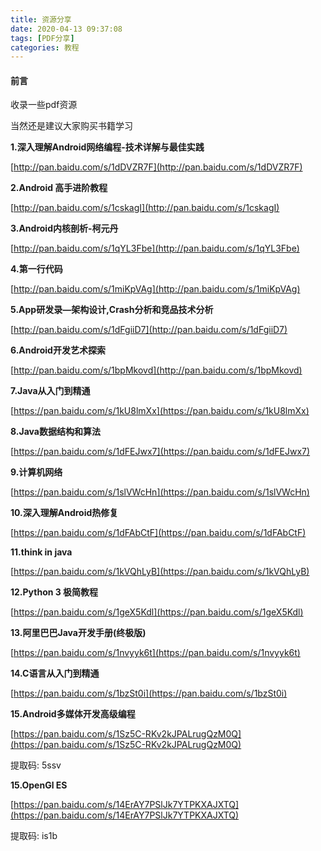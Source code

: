 ```yaml
---
title: 资源分享
date: 2020-04-13 09:37:08
tags: [PDF分享]
categories: 教程
---
```


#### 前言

收录一些pdf资源

<!--more-->

当然还是建议大家购买书籍学习

**1.深入理解Android网络编程-技术详解与最佳实践**

[http://pan.baidu.com/s/1dDVZR7F](http://pan.baidu.com/s/1dDVZR7F)

**2.Android 高手进阶教程**

[http://pan.baidu.com/s/1cskagI](http://pan.baidu.com/s/1cskagI)

**3.Android内核剖析-柯元丹**

[http://pan.baidu.com/s/1qYL3Fbe](http://pan.baidu.com/s/1qYL3Fbe)

**4.第一行代码**

[http://pan.baidu.com/s/1miKpVAg](http://pan.baidu.com/s/1miKpVAg)

**5.App研发录—架构设计,Crash分析和竞品技术分析**

[http://pan.baidu.com/s/1dFgiiD7](http://pan.baidu.com/s/1dFgiiD7)

**6.Android开发艺术探索**

[http://pan.baidu.com/s/1bpMkovd](http://pan.baidu.com/s/1bpMkovd)

**7.Java从入门到精通**

[https://pan.baidu.com/s/1kU8lmXx](https://pan.baidu.com/s/1kU8lmXx)

**8.Java数据结构和算法**

[https://pan.baidu.com/s/1dFEJwx7](https://pan.baidu.com/s/1dFEJwx7)

**9.计算机网络**

[https://pan.baidu.com/s/1slVWcHn](https://pan.baidu.com/s/1slVWcHn)

**10.深入理解Android热修复**

[https://pan.baidu.com/s/1dFAbCtF](https://pan.baidu.com/s/1dFAbCtF)

**11.think in java**

[https://pan.baidu.com/s/1kVQhLyB](https://pan.baidu.com/s/1kVQhLyB)

**12.Python 3 极简教程**

[https://pan.baidu.com/s/1geX5Kdl](https://pan.baidu.com/s/1geX5Kdl)

**13.阿里巴巴Java开发手册(终极版)**

[https://pan.baidu.com/s/1nvyyk6t](https://pan.baidu.com/s/1nvyyk6t)

**14.C语言从入门到精通**

[https://pan.baidu.com/s/1bzSt0i](https://pan.baidu.com/s/1bzSt0i)

**15.Android多媒体开发高级编程**

[https://pan.baidu.com/s/1Sz5C-RKv2kJPALrugQzM0Q](https://pan.baidu.com/s/1Sz5C-RKv2kJPALrugQzM0Q) 

提取码: 5ssv

**15.OpenGl ES**

[https://pan.baidu.com/s/14ErAY7PSlJk7YTPKXAJXTQ](https://pan.baidu.com/s/14ErAY7PSlJk7YTPKXAJXTQ) 

提取码: is1b
